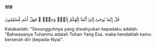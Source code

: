 ##### 108

<span class="ayah">قُلْ إِنَّمَا يُوحَىٰٓ إِلَىَّ أَنَّمَآ إِلَٰهُكُمْ إِلَٰهٌۭ وَٰحِدٌۭ ۖ فَهَلْ أَنتُم مُّسْلِمُونَ</span>

<span class="ayah_translation">Katakanlah: "Sesungguhnya yang diwahyukan kepadaku adalah: "Bahwasanya Tuhanmu adalah Tuhan Yang Esa. maka hendaklah kamu berserah diri (kepada-Nya)".</span>
